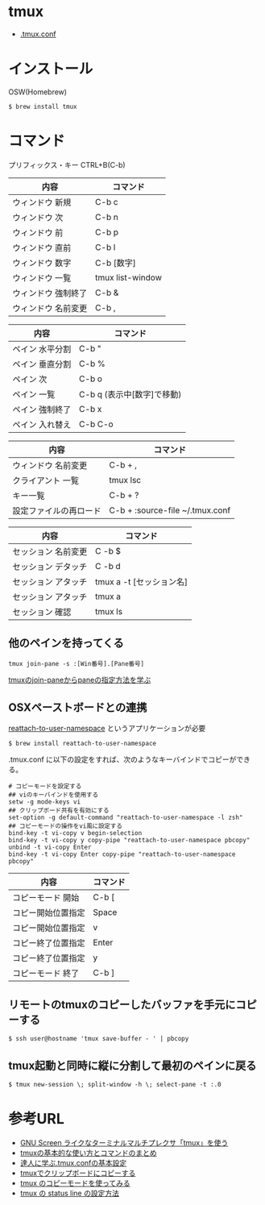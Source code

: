 # tmux

* [.tmux.conf](.tmux.conf)

# インストール

OSW(Homebrew)

	$ brew install tmux

# コマンド

プリフィックス・キー
CTRL+B(C-b)

内容                | コマンド
--------------------|----------------------
ウィンドウ 新規     | C-b c
ウィンドウ 次       | C-b n
ウィンドウ 前       | C-b p
ウィンドウ 直前     | C-b l
ウィンドウ 数字     | C-b [数字]
ウィンドウ 一覧     | tmux list-window
ウィンドウ 強制終了 | C-b &	
ウィンドウ 名前変更 | C-b ,

内容                | コマンド
--------------------|--------------------------
ペイン 水平分割     | C-b "
ペイン 垂直分割     | C-b %
ペイン 次           | C-b o
ペイン 一覧         | C-b q (表示中[数字]で移動)
ペイン 強制終了     | C-b x
ペイン 入れ替え     | C-b C-o

内容                | コマンド
--------------------|--------------------------
ウィンドウ 名前変更 | C-b + ,
クライアント 一覧   | tmux lsc
キー一覧            | C-b + ?
設定ファイルの再ロード | C-b + :source-file ~/.tmux.conf

内容                | コマンド
--------------------|--------------------------
セッション 名前変更 | C	-b $
セッション デタッチ | C	-b d
セッション アタッチ | tmux a -t [セッション名]
セッション アタッチ | tmux a
セッション 確認     | tmux ls




## 他のペインを持ってくる

	tmux join-pane -s :[Win番号].[Pane番号]

[tmuxのjoin-paneからpaneの指定方法を学ぶ](http://d.hatena.ne.jp/kozo2/20111202/1322827858)

## OSXペーストボードとの連携

[reattach-to-user-namespace](https://github.com/ChrisJohnsen/tmux-MacOSX-pasteboard) というアプリケーションが必要

	$ brew install reattach-to-user-namespace

.tmux.conf に以下の設定をすれば、次のようなキーバインドでコピーができる。

	# コピーモードを設定する
	## viのキーバインドを使用する
	setw -g mode-keys vi
	## クリップボード共有を有効にする
	set-option -g default-command "reattach-to-user-namespace -l zsh"
	## コピーモードの操作をvi風に設定する
	bind-key -t vi-copy v begin-selection
	bind-key -t vi-copy y copy-pipe "reattach-to-user-namespace pbcopy"
	unbind -t vi-copy Enter
	bind-key -t vi-copy Enter copy-pipe "reattach-to-user-namespace pbcopy"

内容                | コマンド
--------------------|--------------------------
コピーモード 開始   | C-b [
コピー開始位置指定  | Space
コピー開始位置指定  | v
コピー終了位置指定  | Enter
コピー終了位置指定  | y
コピーモード 終了	  | C-b ]	

## リモートのtmuxのコピーしたバッファを手元にコピーする

	$ ssh user@hostname 'tmux save-buffer - ' | pbcopy

## tmux起動と同時に縦に分割して最初のペインに戻る

	$ tmux new-session \; split-window -h \; select-pane -t :.0

# 参考URL

* [GNU Screen ライクなターミナルマルチプレクサ「tmux」を使う](http://d.hatena.ne.jp/eco31/20101126/1290725841)
* [tmuxの基本的な使い方とコマンドのまとめ](http://www.task-notes.com/entry/20150711/1436583600)
* [達人に学ぶ.tmux.confの基本設定](http://qiita.com/succi0303/items/cb396704493476373edf)
* [tmuxでクリップボードにコピーする](http://qiita.com/c8112002/items/71361e347e430f9bb14e)
* [tmux のコピーモードを使ってみる](http://inokara.hateblo.jp/entry/2013/07/04/233051)
* [tmux の status line の設定方法](http://qiita.com/nojima/items/9bc576c922da3604a72b)


